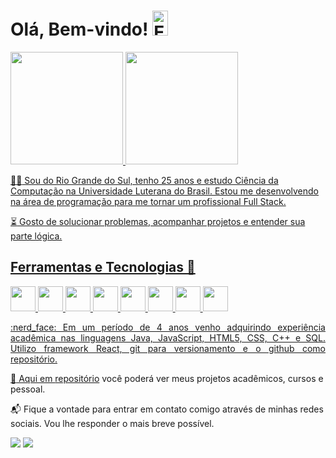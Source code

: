 <h1> 
Olá, Bem-vindo! 
<img border="0" alt="Emoticon Luigi - Mario Bros" src="https://www.messentools.com/images/emoticones/games/www.MessenTools.com-Games-emoticono_super_mario-03.gif" width="25" height="40" />
</h1>

<div>
<a href="https://github.com/ViniciusBandeira97">
<img height="180em" src="https://github-readme-stats.vercel.app/api?username=ViniciusBandeira&show_icons=true&theme=algolia&include_all_commits=true&count_private=true"/>
<img height="180em" src="https://github-readme-stats.vercel.app/api/top-langs/?username=ViniciusBandeira&layout=compact&langs_count=7&theme=algolia"/>
</div>

<p Align="justify"> 

:ng_man: Sou do Rio Grande do Sul, tenho 25 anos e estudo Ciência da Computação na Universidade Luterana do Brasil. Estou me desenvolvendo na área de programação para me tornar um profissional Full Stack. 

:hourglass_flowing_sand: Gosto de solucionar problemas, acompanhar projetos e entender sua parte lógica. 

 </p> 

## Ferramentas e Tecnologias :1st_place_medal:

<code><img src="https://cdn.jsdelivr.net/gh/devicons/devicon/icons/git/git-original.svg" width="40" height="40"/></code>
<code><img src="https://cdn.jsdelivr.net/gh/devicons/devicon/icons/react/react-original-wordmark.svg" width="40" height="40"/></code>
<code><img src="https://cdn.jsdelivr.net/gh/devicons/devicon/icons/html5/html5-original-wordmark.svg" width="40" height="40"/></code>
<code><img src="https://cdn.jsdelivr.net/gh/devicons/devicon/icons/css3/css3-original-wordmark.svg" width="40" height="40"/></code>
<code><img src="https://cdn.jsdelivr.net/gh/devicons/devicon/icons/javascript/javascript-original.svg" width="40" height="40"/></code>
<code><img src="https://cdn.jsdelivr.net/gh/devicons/devicon/icons/java/java-original.svg" width="40" height="40"/></code>
<code><img src="https://cdn.jsdelivr.net/gh/devicons/devicon/icons/c/c-original.svg" width="40" height="40"/></code>
<code><img src="https://cdn.jsdelivr.net/gh/devicons/devicon/icons/vscode/vscode-original.svg" width="40" height="40" /></code>

<p Align="justify"> 
:nerd_face: Em um período de 4 anos venho adquirindo experiência acadêmica nas linguagens Java, JavaScript, HTML5, CSS, C++ e SQL. Utilizo framework React, git para versionamento e o github como repositório. 

 :pushpin: Aqui em <a href ="https://github.com/ViniciusBandeira97?tab=repositories">repositório</a> você poderá ver meus projetos acadêmicos, cursos e pessoal. 

:mailbox_with_mail: Fique a vontade para entrar em contato comigo através de minhas redes sociais. Vou lhe responder o mais breve possível.
 </p> 
 <div>
<a href = "mailto:viniciusbbandeira@outlook.com"><img src="https://img.shields.io/badge/Outlook-0078D4?style=for-the-badge&logo=microsoft-outlook&logoColor=white" target="_blank"></a>
<a href="https://www.linkedin.com/in/vinicius-bandeira-3133b11ba" target="_blank"><img src="https://img.shields.io/badge/-LinkedIn-%230077B5?style=for-the-badge&logo=linkedin&logoColor=white" target="_blank"></a>
</div>
